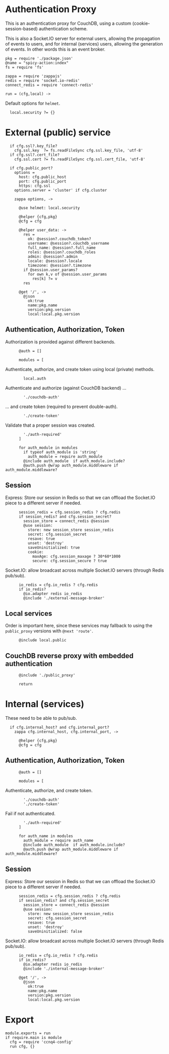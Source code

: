 Authentication Proxy
====================

This is an authentication proxy for CouchDB, using a custom (cookie-session-based) authentication scheme.

This is also a Socket.IO server for external users, allowing the propagation of events to users, and for internal (services) users, allowing the generation of events. In other words this is an event broker.

    pkg = require './package.json'
    @name = "spicy-action:index"
    fs = require 'fs'

    zappa = require 'zappajs'
    redis = require 'socket.io-redis'
    connect_redis = require 'connect-redis'

    run = (cfg,local) ->

Default options for `helmet`.

      local.security ?= {}

External (public) service
=========================

      if cfg.ssl?.key_file?
        cfg.ssl.key  ?= fs.readFileSync cfg.ssl.key_file, 'utf-8'
      if cfg.ssl?.cert_file?
        cfg.ssl.cert ?= fs.readFileSync cfg.ssl.cert_file, 'utf-8'

      if cfg.public_port?
        options =
          host: cfg.public_host
          port: cfg.public_port
          https: cfg.ssl
        options.server = 'cluster' if cfg.cluster

        zappa options, ->

          @use helmet: local.security

          @helper {cfg,pkg}
          @cfg = cfg

          @helper user_data: ->
            res =
              ok: @session?.couchdb_token?
              username: @session?.couchdb_username
              full_name: @session?.full_name
              roles: @session?.couchdb_roles
              admin: @session?.admin
              locale: @session?.locale
              timezone: @session?.timezone
            if @session.user_params?
              for own k,v of @session.user_params
                res[k] ?= v
            res

          @get '/', ->
            @json
              ok:true
              name:pkg.name
              version:pkg.version
              local:local.pkg.version

Authentication, Authorization, Token
------------------------------------

Authorization is provided against different backends.

          @auth = []

          modules = [

Authenticate, authorize, and create token using local (private) methods.

            local.auth

Authenticate and authorize (against CouchDB backend) ...

            './couchdb-auth'

... and create token (required to prevent double-auth).

            './create-token'

Validate that a proper session was created.

            './auth-required'
          ]

          for auth_module in modules
            if typeof auth_module is 'string'
              auth_module = require auth_module
            @include auth_module  if auth_module.include?
            @auth.push @wrap auth_module.middleware if auth_module.middleware?

Session
-------

Express: Store our session in Redis so that we can offload the Socket.IO piece to a different server if needed.

          session_redis = cfg.session_redis ? cfg.redis
          if session_redis? and cfg.session_secret?
            session_store = connect_redis @session
            @use session:
              store: new session_store session_redis
              secret: cfg.session_secret
              resave: true
              unset: 'destroy'
              saveUninitialized: true
              cookie:
                maxAge: cfg.session_maxage ? 30*60*1000
                secure: cfg.session_secure ? true

Socket.IO: allow broadcast across multiple Socket.IO servers (through Redis pub/sub).

          io_redis = cfg.io_redis ? cfg.redis
          if io_redis?
            @io.adapter redis io_redis
            @include './external-message-broker'

Local services
--------------

Order is important here, since these services may fallback to using the `public_proxy` versions with `@next 'route'`.

          @include local.public

CouchDB reverse proxy with embedded authentication
--------------------------------------------------

          @include './public_proxy'

          return


Internal (services)
====================

These need to be able to pub/sub.

      if cfg.internal_host? and cfg.internal_port?
        zappa cfg.internal_host, cfg.internal_port, ->

          @helper {cfg,pkg}
          @cfg = cfg

Authentication, Authorization, Token
------------------------------------

          @auth = []

          modules = [

Authenticate, authorize, and create token.

            './couchdb-auth'
            './create-token'

Fail if not authenticated.

            './auth-required'
          ]

          for auth_name in modules
            auth_module = require auth_name
            @include auth_module  if auth_module.include?
            @auth.push @wrap auth_module.middleware if auth_module.middleware?

Session
-------

Express: Store our session in Redis so that we can offload the Socket.IO piece to a different server if needed.

          session_redis = cfg.session_redis ? cfg.redis
          if session_redis? and cfg.session_secret
            session_store = connect_redis @session
            @use session:
              store: new session_store session_redis
              secret: cfg.session_secret
              resave: true
              unset: 'destroy'
              saveUninitialized: false

Socket.IO: allow broadcast across multiple Socket.IO servers (through Redis pub/sub).

          io_redis = cfg.io_redis ? cfg.redis
          if io_redis?
            @io.adapter redis io_redis
            @include './internal-message-broker'

          @get '/', ->
            @json
              ok:true
              name:pkg.name
              version:pkg.version
              local:local.pkg.version


Export
======

    module.exports = run
    if require.main is module
      cfg = require 'ccnq4-config'
      run cfg, {}

